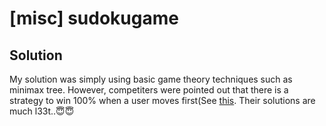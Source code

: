 # [misc] sudokugame

## Solution

My solution was simply using basic game theory techniques such as minimax tree. However, competiters were pointed out that there is a strategy to win 100% when a user moves first(See [this](https://mathoverflow.net/questions/297872/who-wins-two-player-sudoku). Their solutions are much l33t..😇😇